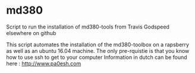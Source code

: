 # md380
Script to run the installation of md380-tools from Travis Godspeed elsewhere on github

This script automates the installation of the md380-toolbox on a rapsberry as well as an ubuntu 16.04 machine.
The only pre-rquistie is that you know how to use ssh to get to your computer
Information in dutch can be found here : http://www.pa0esh.com


